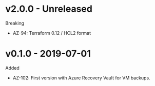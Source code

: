 # v2.0.0 - Unreleased

Breaking
  * AZ-94: Terraform 0.12 / HCL2 format

# v0.1.0 - 2019-07-01

Added
  * AZ-102: First version with Azure Recovery Vault for VM backups.

